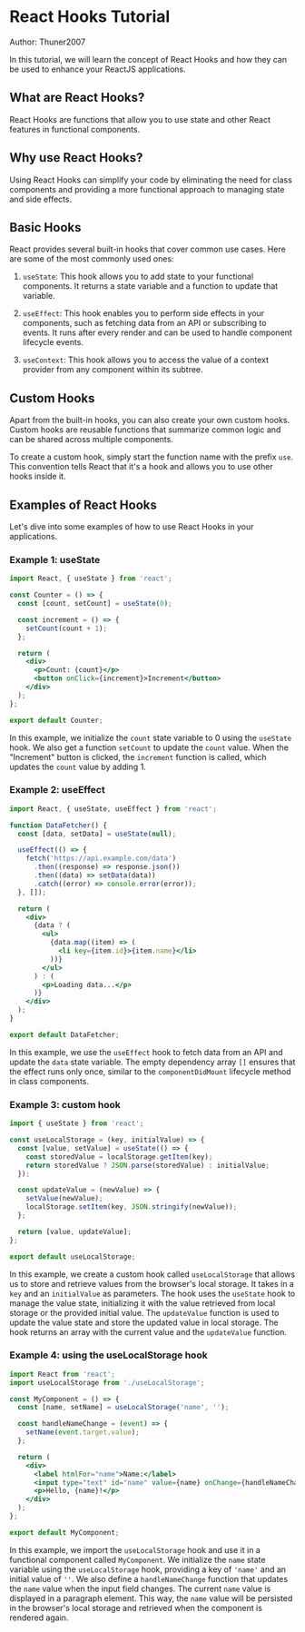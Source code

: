 # React Hooks Tutorial

Author: Thuner2007

In this tutorial, we will learn the concept of React Hooks and how they can be used to enhance your ReactJS applications.

## What are React Hooks?

React Hooks are functions that allow you to use state and other React features in functional components.

## Why use React Hooks?

Using React Hooks can simplify your code by eliminating the need for class components and providing a more functional approach to managing state and side effects.

## Basic Hooks

React provides several built-in hooks that cover common use cases. Here are some of the most commonly used ones:

1. `useState`: This hook allows you to add state to your functional components. It returns a state variable and a function to update that variable.

2. `useEffect`: This hook enables you to perform side effects in your components, such as fetching data from an API or subscribing to events. It runs after every render and can be used to handle component lifecycle events.

3. `useContext`: This hook allows you to access the value of a context provider from any component within its subtree.

## Custom Hooks

Apart from the built-in hooks, you can also create your own custom hooks. Custom hooks are reusable functions that summarize common logic and can be shared across multiple components.

To create a custom hook, simply start the function name with the prefix `use`. This convention tells React that it's a hook and allows you to use other hooks inside it.

## Examples of React Hooks

Let's dive into some examples of how to use React Hooks in your applications.

### Example 1: useState

```jsx
import React, { useState } from 'react';

const Counter = () => {
  const [count, setCount] = useState(0);

  const increment = () => {
    setCount(count + 1);
  };

  return (
    <div>
      <p>Count: {count}</p>
      <button onClick={increment}>Increment</button>
    </div>
  );
};

export default Counter;
```

In this example, we initialize the `count` state variable to 0 using the `useState` hook. We also get a function `setCount` to update the `count` value. When the "Increment" button is clicked, the `increment` function is called, which updates the `count` value by adding 1.

### Example 2: useEffect

```jsx
import React, { useState, useEffect } from 'react';

function DataFetcher() {
  const [data, setData] = useState(null);

  useEffect(() => {
    fetch('https://api.example.com/data')
      .then((response) => response.json())
      .then((data) => setData(data))
      .catch((error) => console.error(error));
  }, []);

  return (
    <div>
      {data ? (
        <ul>
          {data.map((item) => (
            <li key={item.id}>{item.name}</li>
          ))}
        </ul>
      ) : (
        <p>Loading data...</p>
      )}
    </div>
  );
}

export default DataFetcher;
```

In this example, we use the `useEffect` hook to fetch data from an API and update the `data` state variable. The empty dependency array `[]` ensures that the effect runs only once, similar to the `componentDidMount` lifecycle method in class components.

### Example 3: custom hook

```jsx
import { useState } from 'react';

const useLocalStorage = (key, initialValue) => {
  const [value, setValue] = useState(() => {
    const storedValue = localStorage.getItem(key);
    return storedValue ? JSON.parse(storedValue) : initialValue;
  });

  const updateValue = (newValue) => {
    setValue(newValue);
    localStorage.setItem(key, JSON.stringify(newValue));
  };

  return [value, updateValue];
};

export default useLocalStorage;
```

In this example, we create a custom hook called `useLocalStorage` that allows us to store and retrieve values from the browser's local storage. It takes in a `key` and an `initialValue` as parameters. The hook uses the `useState` hook to manage the value state, initializing it with the value retrieved from local storage or the provided initial value. The `updateValue` function is used to update the value state and store the updated value in local storage. The hook returns an array with the current value and the `updateValue` function.

### Example 4: using the useLocalStorage hook

```jsx
import React from 'react';
import useLocalStorage from './useLocalStorage';

const MyComponent = () => {
  const [name, setName] = useLocalStorage('name', '');

  const handleNameChange = (event) => {
    setName(event.target.value);
  };

  return (
    <div>
      <label htmlFor="name">Name:</label>
      <input type="text" id="name" value={name} onChange={handleNameChange} />
      <p>Hello, {name}!</p>
    </div>
  );
};

export default MyComponent;
```

In this example, we import the `useLocalStorage` hook and use it in a functional component called `MyComponent`. We initialize the `name` state variable using the `useLocalStorage` hook, providing a key of `'name'` and an initial value of `''`. We also define a `handleNameChange` function that updates the `name` value when the input field changes. The current `name` value is displayed in a paragraph element. This way, the `name` value will be persisted in the browser's local storage and retrieved when the component is rendered again.
